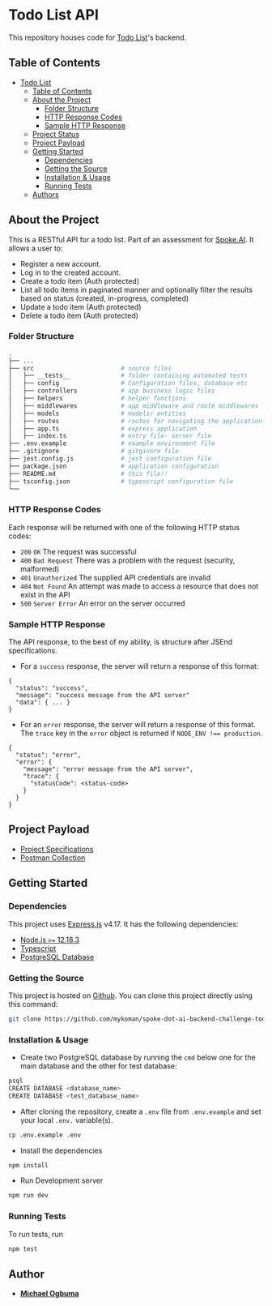 # Todo List API

This repository houses code for [Todo List](https://documenter.getpostman.com/view/2438531/UVC8CRZF)'s backend.

## Table of Contents

-   [Todo List](#todo-list-api)
    -   [Table of Contents](#table-of-contents)
    -   [About the Project](#about-the-project)
        -   [Folder Structure](#folder-structure)
        -   [HTTP Response Codes](#http-response-codes)
        -   [Sample HTTP Response](#sample-http-response)
    -   [Project Status](#project-status)
    -   [Project Payload](#project-payload)
    -   [Getting Started](#getting-started)
        -   [Dependencies](#dependencies)
        -   [Getting the Source](#getting-the-source)
        -   [Installation & Usage](#installation-usage)
        -   [Running Tests](#running-tests)
    -   [Authors](#authors)

## About the Project

This is a RESTful API for a todo list. Part of an assessment for [Spoke.AI](https://www.spoke.ai/). It allows a user to:

-   Register a new account.
-   Log in to the created account.
-   Create a todo item (Auth protected)
-   List all todo items in paginated manner and optionally filter the results based on status (created, in-progress, completed)
-   Update a todo item (Auth protected)
-   Delete a todo item (Auth protected)

### Folder Structure

```bash
.
├── ...
├── src                        # source files
│   ├── __tests__              # folder containing automated tests
│   ├── config                 # Configuration files, database etc
│   ├── controllers            # app business logic files
│   ├── helpers                # helper functions
│   ├── middlewares            # app middleware and route middlewares
│   ├── models                 # models/ entities
│   ├── routes                 # routes for navigating the application
│   ├── app.ts                 # express application
│   ├── index.ts               # entry file- server file
├── .env.example               # example environment file
├── .gitignore                 # gitginore file
├── jest.config.js             # jest configuration file
├── package.json               # application configuration
├── README.md                  # this file!!
├── tsconfig.json              # typescript configuration file
└──
```

### HTTP Response Codes

Each response will be returned with one of the following HTTP status codes:

-   `200` `OK` The request was successful
-   `400` `Bad Request` There was a problem with the request (security, malformed)
-   `401` `Unauthorized` The supplied API credentials are invalid
-   `404` `Not Found` An attempt was made to access a resource that does not exist in the API
-   `500` `Server Error` An error on the server occurred

### Sample HTTP Response

The API response, to the best of my ability, is structure after JSEnd specifications.

-   For a `success` response, the server will return a response of this format:

```
{
  "status": "success",
  "message": "success message from the API server"
  "data": { ... }
}
```

-   For an `error` response, the server will return a response of this format. The `trace` key in the `error` object is returned if `NODE_ENV !== production`.

```
{
  "status": "error",
  "error": {
    "message": "error message from the API server",
    "trace": {
      "statusCode": <status-code>
    }
  }
}
```

## Project Payload

-   [Project Specifications](https://spokeai.notion.site/Spoke-Backend-Coding-Challenge-c413f65a5eba4f6bbe30ae920d145670)
-   [Postman Collection](https://documenter.getpostman.com/view/2438531/UVC8CRZF)

## Getting Started

### Dependencies

This project uses [Express.js](https://expressjs.com/) v4.17. It has the following dependencies:

-   [Node.js `>=` 12.18.3](https://nodejs.org/en/download)
-   [Typescript ](https://www.typescriptlang.org/download)
-   [PostgreSQL Database](https://www.postgresql.org/download/)

### Getting the Source

This project is hosted on [Github](https://github.com/mykoman/spoke-dot-ai-backend-challenge-todo-list). You can clone this project directly using this command:

```sh
git clone https://github.com/mykoman/spoke-dot-ai-backend-challenge-todo-list.git
```

### Installation & Usage

-   Create two PostgreSQL database by running the `cmd` below one for the main database and the other for test database:

```sh
psql
CREATE DATABASE <database_name>
CREATE DATABASE <test_database_name>
```

-   After cloning the repository, create a `.env` file from `.env.example` and set your local `.env.` variable(s).

```sh
cp .env.example .env
```

-   Install the dependencies

```sh
npm install
```

-   Run Development server

```sh
npm run dev
```

### Running Tests

To run tests, run

```sh
npm test
```

## Author

-   **[Michael Ogbuma](https://github.com/mykoman)**
